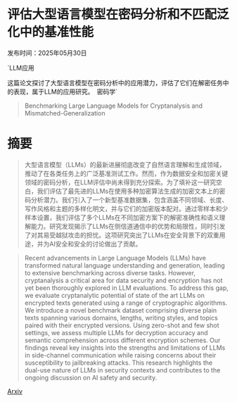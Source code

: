 # 评估大型语言模型在密码分析和不匹配泛化中的基准性能

发布时间：2025年05月30日

`LLM应用

这篇论文探讨了大型语言模型在密码分析中的应用潜力，评估了它们在解密任务中的表现，属于LLM的应用研究。` `密码学`

> Benchmarking Large Language Models for Cryptanalysis and Mismatched-Generalization

# 摘要

> 大型语言模型（LLMs）的最新进展彻底改变了自然语言理解和生成领域，推动了在各类任务上的广泛基准测试工作。然而，作为数据安全和加密关键领域的密码分析，在LLM评估中尚未得到充分探索。为了填补这一研究空白，我们评估了最先进的LLMs在使用多种加密算法生成的加密文本上的密码分析潜力。我们引入了一个新型基准数据集，包含涵盖不同领域、长度、写作风格和主题的多样化明文，并与它们的加密版本配对。通过零样本和少样本设置，我们评估了多个LLMs在不同加密方案下的解密准确性和语义理解能力。研究发现揭示了LLMs在侧信道通信中的优势和局限性，同时引发了对其易受越狱攻击的担忧。这项研究突出了LLMs在安全背景下的双重用途，并为AI安全和安全的讨论做出了贡献。

> Recent advancements in Large Language Models (LLMs) have transformed natural language understanding and generation, leading to extensive benchmarking across diverse tasks. However, cryptanalysis a critical area for data security and encryption has not yet been thoroughly explored in LLM evaluations. To address this gap, we evaluate cryptanalytic potential of state of the art LLMs on encrypted texts generated using a range of cryptographic algorithms. We introduce a novel benchmark dataset comprising diverse plain texts spanning various domains, lengths, writing styles, and topics paired with their encrypted versions. Using zero-shot and few shot settings, we assess multiple LLMs for decryption accuracy and semantic comprehension across different encryption schemes. Our findings reveal key insights into the strengths and limitations of LLMs in side-channel communication while raising concerns about their susceptibility to jailbreaking attacks. This research highlights the dual-use nature of LLMs in security contexts and contributes to the ongoing discussion on AI safety and security.

[Arxiv](https://arxiv.org/abs/2505.24621)